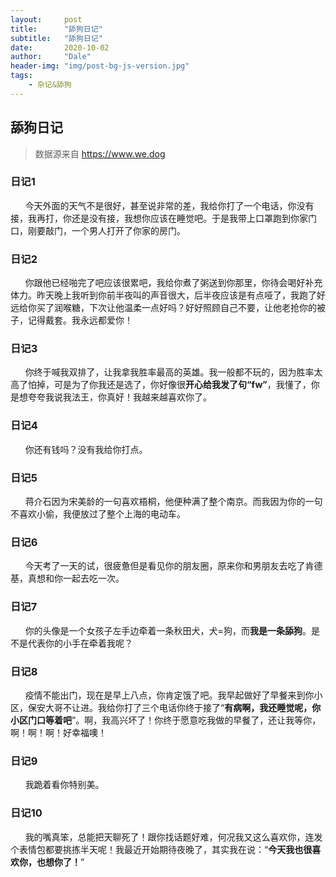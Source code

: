 ```yaml
---
layout:     post
title:      "舔狗日记"
subtitle:   "舔狗日记"
date:       2020-10-02
author:     "Dale"
header-img: "img/post-bg-js-version.jpg"
tags:
    - 杂记&舔狗 
---
```


## 舔狗日记
> 数据源来自 https://www.we.dog 

### 日记1
&#160;&#160; &#160; &#160;今天外面的天气不是很好，甚至说非常的差，我给你打了一个电话，你没有接，我再打，你还是没有接，我想你应该在睡觉吧。于是我带上口罩跑到你家门口，刚要敲门，一个男人打开了你家的房门。

### 日记2
&#160;&#160; &#160; &#160;你跟他已经啪完了吧应该很累吧，我给你煮了粥送到你那里，你待会喝好补充体力。昨天晚上我听到你前半夜叫的声音很大，后半夜应该是有点哑了，我跑了好远给你买了润喉糖，下次让他温柔一点好吗？好好照顾自己不要，让他老抢你的被子，记得戴套。我永远都爱你！

### 日记3
&#160;&#160; &#160; &#160;你终于喊我双排了，让我拿我胜率最高的英雄。我一般都不玩的，因为胜率太高了怕掉，可是为了你我还是选了，你好像很**开心给我发了句“fw”**，我懂了，你是想夸夸我说我法王，你真好！我越来越喜欢你了。

### 日记4
&#160;&#160; &#160; &#160;你还有钱吗？没有我给你打点。

### 日记5
&#160;&#160; &#160; &#160;蒋介石因为宋美龄的一句喜欢梧桐，他便种满了整个南京。而我因为你的一句不喜欢小偷，我便放过了整个上海的电动车。

### 日记6
&#160;&#160; &#160; &#160;今天考了一天的试，很疲惫但是看见你的朋友圈，原来你和男朋友去吃了肯德基，真想和你一起去吃一次。

### 日记7
&#160;&#160; &#160; &#160;你的头像是一个女孩子左手边牵着一条秋田犬，犬=狗，而**我是一条舔狗**。是不是代表你的小手在牵着我呢？

### 日记8
&#160;&#160; &#160; &#160;疫情不能出门，现在是早上八点，你肯定饿了吧。我早起做好了早餐来到你小区，保安大哥不让进。我给你打了三个电话你终于接了“**有病啊，我还睡觉呢，你小区门口等着吧**”。啊，我高兴坏了！你终于愿意吃我做的早餐了，还让我等你，啊！啊！啊！好幸福噢！

### 日记9
&#160;&#160; &#160; &#160;我跪着看你特别美。

### 日记10
&#160;&#160; &#160; &#160;我的嘴真笨，总能把天聊死了！跟你找话题好难，何况我又这么喜欢你，连发个表情包都要挑拣半天呢！我最近开始期待夜晚了，其实我在说：“**今天我也很喜欢你，也想你了！**”
